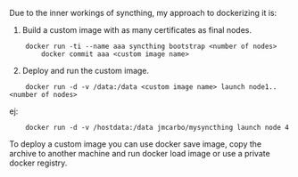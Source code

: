 Due to the inner workings of syncthing, my approach to dockerizing it is:

1. Build a custom image with as many certificates as final nodes.
```
	docker run -ti --name aaa syncthing bootstrap <number of nodes>
        docker commit aaa <custom image name>
```
 
2. Deploy and run the custom image.
```
	docker run -d -v /data:/data <custom image name> launch node1..<number of nodes>
```

ej:

```
	docker run -d -v /hostdata:/data jmcarbo/mysyncthing launch node 4
```

To deploy a custom image you can use docker save image, copy the archive to another machine and run docker load image or
use a private docker registry.


